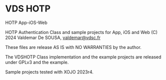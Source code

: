 # VDS HOTP
 HOTP App-iOS-Web
 
 
HOTP Authentication Class and sample projects for App, iOS and Web
(C) 2024 Valdemar De SOUSA, valdemar@vdsc.fr

These files are release AS IS with NO WARRANTIES by the author.

The VDSHOTP Class implementation and the example projects are 
released under GPLv3 and the example.

Sample projects tested with XOJO 2023r4.

